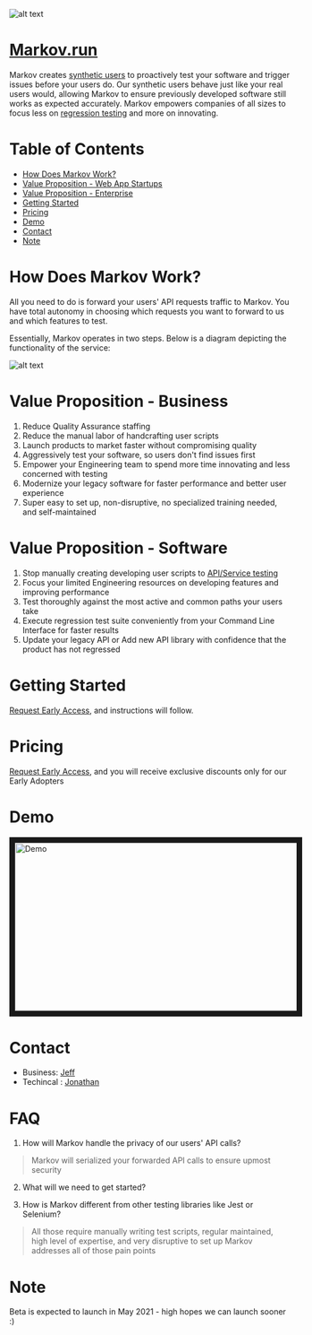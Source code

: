 ![alt text](https://github.com/jz674/Markov_Documentation/blob/main/assets/Screen%20Shot%202021-02-06%20at%203.12.06%20AM.png)

# [Markov.run][5]
 
Markov creates [synthetic users][6] to proactively test your software and trigger issues before your users do. Our synthetic users behave just like your real users would, allowing Markov to ensure previously developed software still works as expected accurately. Markov empowers companies of all sizes to focus less on [regression testing][1] and more on innovating.

# Table of Contents
- [How Does Markov Work?](#how-does-markov-work?)
- [Value Proposition - Web App Startups](#value-proposition---web-app-startups)
- [Value Proposition - Enterprise](#value-proposition---enterprise)
- [Getting Started](#getting-started)
- [Pricing](#pricing)
- [Demo](#demo)
- [Contact](#contact)
- [Note](#note)

<a name="how-does-markov-work?"></a>
# How Does Markov Work?

All you need to do is forward your users' API requests traffic to Markov. You have total autonomy in choosing which requests you want to forward to us and which features to test.

Essentially, Markov operates in two steps. Below is a diagram depicting the functionality of the service:

![alt text](https://github.com/jz674/Markov_Documentation/blob/main/assets/Intro_diagram.png)
 
# Value Proposition - Business
1. Reduce Quality Assurance staffing
2. Reduce the manual labor of handcrafting user scripts
3. Launch products to market faster without compromising quality
4. Aggressively test your software, so users don't find issues first
5. Empower your Engineering team to spend more time innovating and less concerned with testing
6. Modernize your legacy software for faster performance and better user experience
7. Super easy to set up, non-disruptive, no specialized training needed, and self-maintained

# Value Proposition - Software
1. Stop manually creating developing user scripts to [API/Service testing][2] 
2. Focus your limited Engineering resources on developing features and improving performance
3. Test thoroughly against the most active and common paths your users take
4. Execute regression test suite conveniently from your Command Line Interface for faster results
5. Update your legacy API or Add new API library with confidence that the product has not regressed

# Getting Started
[Request Early Access][3], and instructions will follow.

# Pricing
[Request Early Access][3], and you will receive exclusive discounts only for our Early Adopters

# Demo
<a href="https://www.youtube.com/watch?v=hv1AR6asbtA" target="_blank"><img src="https://github.com/jz674/Markov_Documentation/blob/main/assets/undraw_media_player_ylg8.svg" 
alt="Demo" width="1000" height="300" border="10" /></a>

# Contact
- Business: [Jeff](mailto:jz674@cornell.edu?subject=[Markov&Documentation&Markov&Documentation])
- Techincal : [Jonathan](mailto:jto27@cornell.edu?subject=[Markov&Documentation&Inquiry])

# FAQ
1. How will Markov handle the privacy of our users' API calls?
> Markov will serialized your forwarded API calls to ensure upmost security

2. What will we need to get started?

3. How is Markov different from other testing libraries like Jest or Selenium?
> All those require manually writing test scripts, regular maintained, high level of expertise, and very disruptive to set up
Markov addresses all of those pain points


# Note
Beta is expected to launch in May 2021 - high hopes we can launch sooner :) 

[1]: https://www.scnsoft.com/blog/what-is-regression-testing-short-overview/ "regression test" 
[2]: https://medium.com/katalon-studio/introduction-to-api-testing-complete-guide-for-newbie-426eac6edb4d/ "API/Service esting" 
[3]: https://markov.run/ "Request Early Access" 
[4]: https://www.youtube.com/watch?v=hv1AR6asbtA "UI"
[5]: https://markov.run/ "Markov.run" 
[6]: https://raygun.com/blog/synthetic-testing/ "synthetic users"

